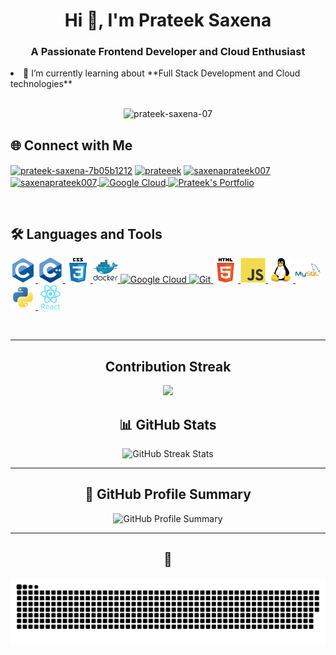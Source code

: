 <h1 align="center">Hi 👋, I'm Prateek Saxena</h1>
<h3 align="center">A Passionate Frontend Developer and Cloud Enthusiast</h3>
<li align="left">🌱 I’m currently learning about **Full Stack Development and Cloud technologies** 
</li>

<br/>  

<!-- Profile Views -->
<p align="center">
  <img src="https://komarev.com/ghpvc/?username=prateek-saxena-07&label=Profile%20views&color=0e75b6&style=flat" alt="prateek-saxena-07" />
</p>


<!-- Connect with Me -->
<h2 align="left">🌐 Connect with Me</h2>
<p align="left">
  <!-- Add your social media links here -->
<a href="https://linkedin.com/in/prateek-saxena-7b05b1212" target="blank"><img align="center" src="https://raw.githubusercontent.com/rahuldkjain/github-profile-readme-generator/master/src/images/icons/Social/linked-in-alt.svg" alt="prateek-saxena-7b05b1212" height="30" width="40" /></a>
<a href="https://codepen.io/prateeek" target="blank"><img align="center" src="https://raw.githubusercontent.com/rahuldkjain/github-profile-readme-generator/master/src/images/icons/Social/codepen.svg" alt="prateeek" height="30" width="40" /></a>
<a href="https://www.hackerrank.com/saxenaprateek007" target="blank"><img align="center" src="https://raw.githubusercontent.com/rahuldkjain/github-profile-readme-generator/master/src/images/icons/Social/hackerrank.svg" alt="saxenaprateek007" height="30" width="40" /></a>
<a href="https://www.leetcode.com/saxenaprateek007" target="blank"><img align="center" src="https://raw.githubusercontent.com/rahuldkjain/github-profile-readme-generator/master/src/images/icons/Social/leet-code.svg" alt="saxenaprateek007" height="30" width="40" />
  </a>
   <a href="https://www.cloudskillsboost.google/public_profiles/942ab7eb-a54e-4549-8847-5625c769d800" target="blank">
     <img src="https://www.vectorlogo.zone/logos/google_cloud/google_cloud-icon.svg" alt="Google Cloud" width="40" height="40" align="center"/>
  </a> 
    <a href="https://prateek-s-portfolio.netlify.app/" target="blank">
      <img align="center" src="https://user-images.githubusercontent.com/72649014/166218874-c255bf1f-338e-46f6-bbfe-ff2b4428c3fd.svg" alt="Prateek's Portfolio" height="45" width="55" />
    </a>
 
  

  
  <!-- Add more links as needed  -->
</p>

<br>

<!-- Languages and Tools -->
<h2 align="left">🛠 Languages and Tools</h2>
<p align="left">
  <a href="https://www.cprogramming.com/" target="_blank" rel="noreferrer">
    <img src="https://raw.githubusercontent.com/devicons/devicon/master/icons/c/c-original.svg" alt="C" width="40" height="40"/>
  </a> 
  <a href="https://www.w3schools.com/cpp/" target="_blank" rel="noreferrer">
    <img src="https://raw.githubusercontent.com/devicons/devicon/master/icons/cplusplus/cplusplus-original.svg" alt="C++" width="40" height="40"/>
  </a> 
  <a href="https://www.w3schools.com/css/" target="_blank" rel="noreferrer">
    <img src="https://raw.githubusercontent.com/devicons/devicon/master/icons/css3/css3-original-wordmark.svg" alt="CSS3" width="40" height="40"/>
  </a> 
  <a href="https://www.docker.com/" target="_blank" rel="noreferrer">
    <img src="https://raw.githubusercontent.com/devicons/devicon/master/icons/docker/docker-original-wordmark.svg" alt="Docker" width="40" height="40"/>
  </a> 
  <a href="https://cloud.google.com" target="_blank" rel="noreferrer">
    <img src="https://www.vectorlogo.zone/logos/google_cloud/google_cloud-icon.svg" alt="Google Cloud" width="40" height="40"/>
  </a> 
  <a href="https://git-scm.com/" target="_blank" rel="noreferrer">
    <img src="https://www.vectorlogo.zone/logos/git-scm/git-scm-icon.svg" alt="Git" width="40" height="40"/>
  </a> 
  <a href="https://www.w3.org/html/" target="_blank" rel="noreferrer">
    <img src="https://raw.githubusercontent.com/devicons/devicon/master/icons/html5/html5-original-wordmark.svg" alt="HTML5" width="40" height="40"/>
  </a> 
  <a href="https://developer.mozilla.org/en-US/docs/Web/JavaScript" target="_blank" rel="noreferrer">
    <img src="https://raw.githubusercontent.com/devicons/devicon/master/icons/javascript/javascript-original.svg" alt="JavaScript" width="40" height="40"/>
  </a> 
  <a href="https://www.linux.org/" target="_blank" rel="noreferrer">
    <img src="https://raw.githubusercontent.com/devicons/devicon/master/icons/linux/linux-original.svg" alt="Linux" width="40" height="40"/>
  </a> 
  <a href="https://www.mysql.com/" target="_blank" rel="noreferrer">
    <img src="https://raw.githubusercontent.com/devicons/devicon/master/icons/mysql/mysql-original-wordmark.svg" alt="MySQL" width="40" height="40"/>
  </a> 
  <a href="https://www.python.org" target="_blank" rel="noreferrer">
    <img src="https://raw.githubusercontent.com/devicons/devicon/master/icons/python/python-original.svg" alt="Python" width="40" height="40"/>
  </a> 
  <a href="https://reactjs.org/" target="_blank" rel="noreferrer">
    <img src="https://raw.githubusercontent.com/devicons/devicon/master/icons/react/react-original-wordmark.svg" alt="React" width="40" height="40"/>
  </a>
</p>
<br>
<hr>

<!-- Trophies -->

  <h2 align="center"> 
Contribution Streak
 </h2> 
<p align="center"> 
 <img width="48%" src="https://github-readme-streak-stats.herokuapp.com/?user=prateek-saxena-07&theme=dark"/> 
 </p> 





<!-- GitHub Stats -->
<h2 align="center">📊 GitHub Stats</h2>
<!-- <p align="center">
  <img src="https://github-readme-stats.vercel.app/api/top-langs?username=prateek-saxena-07&show_icons=true&locale=en&layout=compact" alt="Top Languages" />
</p> -->
<!-- <p align="center">
  <img src="https://github-readme-stats.vercel.app/api?username=prateek-saxena-07&show_icons=true&locale=en" alt="GitHub Stats" />
</p> -->
<p align="center">
  <img width="48%"src="https://github-readme-stats.vercel.app/api/top-langs?username=prateek-saxena-07&theme=dark&show_icons=true&locale=en&layout=compact&langs_count=5" alt="GitHub Streak Stats" />
</p>

<hr>

<!-- Profile Summary Card -->
<h2 align="center">📝 GitHub Profile Summary</h2>
<p align="center">
  <img src="https://github-profile-summary-cards.vercel.app/api/cards/profile-details?username=prateek-saxena-07&theme=github_dark" alt="GitHub Profile Summary" />
</p>

<hr>

<!-- GitHub Snake -->
<h2 align="center">🐍 </h2>
<p align="center">
  <img src="https://raw.githubusercontent.com/prateek-saxena-07/prateek-saxena-07/output/snake.svg" alt="GitHub Snake" />
</p>
